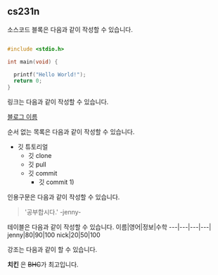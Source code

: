 ## cs231n

소스코드 블록은 다음과 같이 작성할 수 있습니다.

```c

#include <stdio.h>

int main(void) {

  printf("Hello World!");
  return 0;
}


```

링크는 다음과 같이 작성할 수 있습니다.

[블로그 이름](url)

순서 없는 목록은 다음과 같이 작성할 수 있습니다.


* 깃 튜토리얼
  * 깃 clone
  * 깃 pull
  * 깃 commit
    * 깃 commit 1)
 
 인용구문은 다음과 같이 작성할 수 있습니다.
 
 >'공부합시다.' -jenny-
 
 테이블은 다음과 같이 작성할 수 있습니다.
 이름|영어|정보|수학
 ---|---|---|---|
 jenny|80|90|100
 nick|20|50|100
 
 강조는 다음과 같이 할 수 있습니다.
 
 **치킨** 은 ~~BHC~~가 최고입니다.
